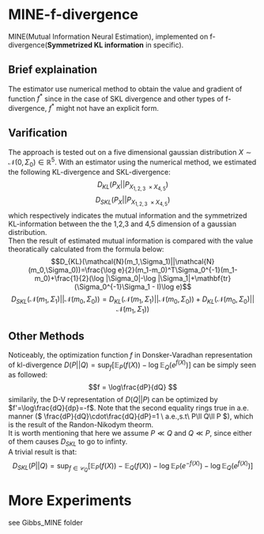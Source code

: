 # MINE-f-divergence
MINE(Mutual Information Neural Estimation), implemented on f-divergence(**Symmetrized KL information** in specific).
## Brief explaination
The estimator use numerical method to obtain the value and gradient of function $` f^* `$ since in the case of SKL divergence and other types of f-divergence, $`f^*`$ might not have an explicit form.
## Varification
The approach is tested out on a five dimensional gaussian distribution $` X\sim \mathcal{N}(0,\Sigma_0)\in \mathbb{R}^5 `$. With an estimator using the numerical method, we estimated the following KL-divergence and SKL-divergence:<br>
$$D_{KL}(P_{X}||P_{X_{1,2,3}\ \times X_{4,5}})$$
$$D_{SKL}(P_{X}||P_{X_{1,2,3}\ \times X_{4,5}})$$
which respectively indicates the mutual information and the symmetrized KL-information between the the 1,2,3 and 4,5 dimension of a gaussian distribution.<br>
Then the result of estimated mutual information is compared with the value theoratically calculated from the formula below:<br>
$$D_{KL}(\mathcal{N}(m_1,\Sigma_1)||\mathcal{N}(m_0,\Sigma_0))=\frac{\log e}{2}(m_1-m_0)^T\Sigma_0^{-1}(m_1-m_0)+\frac{1}{2}(\log |\Sigma_0|-\log |\Sigma_1|+\mathbf{tr}(\Sigma_0^{-1}\Sigma_1 - I)\log e)$$
$$D_{SKL}(\mathcal{N}(m_1,\Sigma_1)||\mathcal{N}(m_0,\Sigma_0))=D_{KL}(\mathcal{N}(m_1,\Sigma_1)||\mathcal{N}(m_0,\Sigma_0))+D_{KL}(\mathcal{N}(m_0,\Sigma_0)||\mathcal{N}(m_1,\Sigma_1))$$

## Other Methods
Noticeably, the optimization function $f$ in Donsker-Varadhan representation of kl-divergence $` D(P||Q)=\sup_f[\mathbb{E}_P(f(X))-\log\mathbb{E}_Q(e^{f(X)})] `$ can be simply seen as followed:<br>
$$f = \log\frac{dP}{dQ} $$
similarily, the D-V representation of $D(Q||P)$ can be optimized by $`f'=\log\frac{dQ}{dp}=-f`$. Note that the second equality rings true in a.e. manner ($` \frac{dP}{dQ}\cdot\frac{dQ}{dP}=1 \ a.e.,s.t\ P\ll Q\ll P `$), which is the result of the Randon-Nikodym theorm.  
It is worth mentioning that here we assume $P\ll Q$ and $Q\ll P$, since either of them causes $D_{SKL}$ to go to infinty.  
A trivial result is that:
$$D_{SKL}(P||Q)=\sup_{f\in\mathcal{C}_Q}[\mathbb{E}_P(f(X))-\mathbb{E}_Q(f(X))-\log\mathbb{E}_P(e^{-f(X)})-\log\mathbb{E}_Q(e^{f(X)})]$$

# More Experiments
see Gibbs_MINE folder
